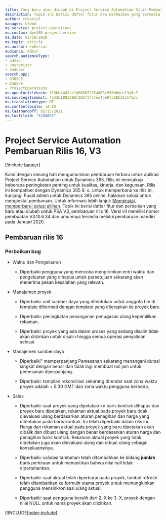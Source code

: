 ```yaml
---
title: Yang baru atau diubah di Project Service Automation Rilis Pembaruan 16, V3
description: Topik ini berisi daftar fitur dan perbaikan yang tersedia di Project Service Automation V3, pembaruan rilis 16, V3.
author: ruhercul
manager: kfend
ms.service: project-operations
ms.custom: dyn365-projectservice
ms.date: 02/18/2020
ms.topic: article
ms.author: ruhercul
audience: Admin
search.audienceType:
- admin
- customizer
- enduser
search.app:
- D365CE
- D365PS
- ProjectOperations
ms.openlocfilehash: 1f3bb4442ce1d06807f264003c930dbbee19a5c7
ms.sourcegitcommit: fa32b1893286f20271fa4ec4be8fc68bd135f53c
ms.translationtype: HT
ms.contentlocale: id-ID
ms.lasthandoff: 02/15/2021
ms.locfileid: "5280897"
---
```

# <a name="project-service-automation-update-release-16-v3"></a>Project Service Automation Pembaruan Rilis 16, V3

[!include [banner](../includes/psa-now-project-operations.md)]

Kami dengan senang hati mengumumkan pembaruan terbaru untuk aplikasi Project Service Automation untuk Dynamics 365. Rilis ini mencakup beberapa peningkatan penting untuk kualitas, kinerja, dan kegunaan.  Rilis ini kompatibel dengan Dynamics 365 9. x. Untuk memperbarui ke rilis ini, kunjungi Pusat admin untuk Dynamics 365 online, halaman solusi untuk menginstal pembaruan. Untuk informasi lebih lanjut: [Menginstal, memperbarui solusi pilihan](https://docs.microsoft.com/dynamics365/project-service/upgrade-psa-home-page).
Topik ini berisi daftar fitur dan perbaikan yang baru atau diubah untuk PSA V3, pembaruan rilis 16. Versi ini memiliki nomor pembuatan V3.10.6.34 dan umumnya tersedia melalui pembaruan mandiri pada Januari 2020.


## <a name="update-release-16"></a>Pembaruan rilis 16

### <a name="bug-fixes"></a>Perbaikan bug

-   Waktu dan Pengeluaran

    -   Diperbaiki pengguna yang mencoba mengirimkan entri waktu dan pengeluaran yang dihapus untuk persetujuan sekarang akan menerima pesan kesalahan yang relevan.

-   Manajemen proyek

    -   Diperbaiki: unit sumber daya yang ditentukan untuk anggota tim di template dihormati dengan template yang diterapkan ke proyek baru.

    -   Diperbaiki: peningkatan penanganan penugasan ulang kepemilikan rekaman.

    -   Diperbaiki: proyek yang ada dalam proses yang sedang disalin tidak akan diizinkan untuk disalin hingga semua operasi penyalinan selesai.

-   Manajemen sumber daya

    -   Diperbaiki" memperpanjang Pemesanan sekarang menangani durasi singkat dengan benar dan tidak lagi membuat nol jam untuk pemesanan diperpanjang.

    -   Diperbaiki: tampilan rekonsiliasi sekarang dirender saat zona waktu proyek adalah + 5:30 GMT dan zona waktu pengguna berbeda.

-   Sales

    -   Diperbaiki: saat proyek yang dipetakan ke baris kontrak dihapus dan proyek baru dipetakan, rekaman aktual pada proyek baru tidak dievaluasi ulang berdasarkan aturan penagihan dan harga yang ditentukan pada baris kontrak. Ini telah diperbaiki dalam rilis ini. Harga dan rekaman aktual pada proyek yang baru dipetakan akan dibalik dan dibuat ulang dengan benar berdasarkan aturan harga dan penagihan baris kontrak. Rekaman aktual proyek yang tidak dipetakan juga akan dievaluasi ulang dan dibuat ulang sebagai konsekuensinya.

    -   Diperbaiki: validasi tambahan telah ditambahkan ke bidang **jumlah** baris perkiraan untuk memastikan bahwa nilai null tidak dipertahankan.

    -   Diperbaiki: saat aktual telah diperbarui pada proyek, tombol refresh telah ditambahkan ke formulir utama proyek untuk memungkinkan pengguna mensinkronisasi ulang aktual.

    -   Diperbaiki: saat pengguna beralih dari 2. X ke 3. X, proyek dengan nilai NULL untuk nama proyek akan diizinkan.



[!INCLUDE[footer-include](../includes/footer-banner.md)]